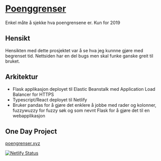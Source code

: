 # [Poenggrenser](https://poenggrenser.xyz)
Enkel måte å sjekke hva poengrensene er. Kun for 2019

## Hensikt
Hensikten med dette prosjektet var å se hva jeg kunnne gjøre med begrenset tid. Nettsiden har en del bugs men skal funke ganske greit til bruket. 

## Arkitektur
* Flask applikasjon deployet til Elastic Beanstalk med Application Load Balancer for HTTPS
* Typescript/React deployet til Netlify 
* Bruker pandas for å gjøre det enklere å jobbe med rader og kolonner, fuzzywuzzy for fuzzy søk og som nevnt Flask for å gjøre det til en webapplikasjon


## One Day Project

[poengrenser.xyz](https://poenggrenser.xyz)

[![Netlify Status](https://api.netlify.com/api/v1/badges/b5f24691-0645-4d6d-9f06-a983d94d41dc/deploy-status)](https://app.netlify.com/sites/epic-almeida-dc8e18/deploys)


